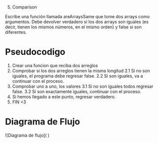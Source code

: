 5. Comparison

Escribe una función llamada areArraysSame que tome dos arrays como argumentos. Debe devolver verdadero si los dos arrays son iguales (es decir, tienen los mismos números, en el mismo orden) y false si son diferentes.

# Pseudocodigo
1. Crear una funcion que reciba dos arreglos
2. Comprobar si los dos arreglos tienen la misma longitud
    2.1 Si no son iguales, el programa debe regresar false.
    2.2 Si son iguales, va a continuar con el proceso.
3. Comprobar uno a uno, los valores
    3.1 Si no son iguales todos regresar false.
    3.2 Si son exactamente iguales, continuar con el proceso.
4. Si hemos llegado a este punto, regresar verdadero.
5. FIN <3

# Diagrama de Flujo
![Diagrama de flujo](<Diagrama class='jpg'> </Diagrama>)
